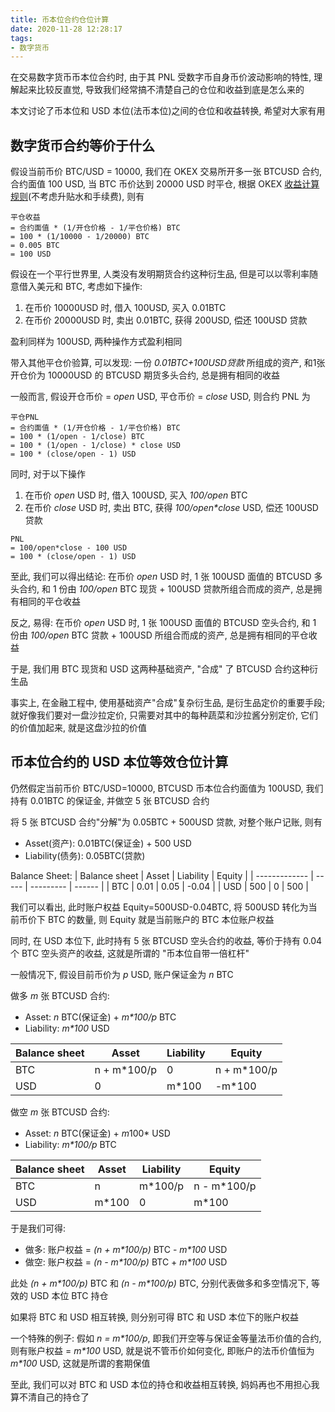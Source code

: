 ```yaml
---
title: 币本位合约仓位计算
date: 2020-11-28 12:28:17
tags:
- 数字货币
---
```


在交易数字货币币本位合约时, 由于其 PNL 受数字币自身币价波动影响的特性, 理解起来比较反直觉, 导致我们经常搞不清楚自己的仓位和收益到底是怎么来的

本文讨论了币本位和 USD 本位(法币本位)之间的仓位和收益转换, 希望对大家有用
<!-- More -->
## 数字货币合约等价于什么

假设当前币价 BTC/USD = 10000, 我们在 OKEX 交易所开多一张 BTCUSD 合约, 合约面值 100 USD, 当 BTC 币价达到 20000 USD 时平仓, 根据 OKEX [收益计算规则](https://www.okex.com/support/hc/en-us/articles/360000104591-Futures-Account-Profit-Loss)(不考虑升贴水和手续费), 则有

```
平仓收益
= 合约面值 * (1/开仓价格 - 1/平仓价格) BTC
= 100 * (1/10000 - 1/20000) BTC
= 0.005 BTC
= 100 USD
```

假设在一个平行世界里, 人类没有发明期货合约这种衍生品, 但是可以以零利率随意借入美元和 BTC, 考虑如下操作:

1. 在币价 10000USD 时, 借入 100USD, 买入 0.01BTC
2. 在币价 20000USD 时, 卖出 0.01BTC, 获得 200USD, 偿还 100USD 贷款

盈利同样为 100USD, 两种操作方式盈利相同

带入其他平仓价验算, 可以发现: 一份 *0.01BTC+100USD贷款* 所组成的资产, 和1张开仓价为 10000USD 的 BTCUSD 期货多头合约, 总是拥有相同的收益

一般而言, 假设开仓币价 = *open* USD, 平仓币价 = *close* USD, 则合约 PNL 为

```
平仓PNL
= 合约面值 * (1/开仓价格 - 1/平仓价格) BTC
= 100 * (1/open - 1/close) BTC
= 100 * (1/open - 1/close) * close USD
= 100 * (close/open - 1) USD
```

同时, 对于以下操作

1. 在币价 *open* USD 时, 借入 100USD, 买入 *100/open* BTC
2. 在币价 *close* USD 时, 卖出 BTC, 获得 *100/open\*close* USD, 偿还 100USD 贷款

```
PNL 
= 100/open*close - 100 USD 
= 100 * (close/open - 1) USD
```

至此, 我们可以得出结论: 在币价 *open* USD 时, 1 张 100USD 面值的 BTCUSD 多头合约, 和 1 份由 *100/open* BTC 现货 + 100USD 贷款所组合而成的资产, 总是拥有相同的平仓收益

反之, 易得: 在币价 *open* USD 时, 1 张 100USD 面值的 BTCUSD 空头合约, 和 1 份由 *100/open* BTC 贷款 + 100USD 所组合而成的资产, 总是拥有相同的平仓收益

于是, 我们用 BTC 现货和 USD 这两种基础资产, "合成" 了 BTCUSD 合约这种衍生品

事实上, 在金融工程中, 使用基础资产"合成"复杂衍生品, 是衍生品定价的重要手段; 就好像我们要对一盘沙拉定价, 只需要对其中的每种蔬菜和沙拉酱分别定价, 它们的价值加起来, 就是这盘沙拉的价值

## 币本位合约的 USD 本位等效仓位计算

仍然假定当前币价 BTC/USD=10000, BTCUSD 币本位合约面值为 100USD, 我们持有 0.01BTC 的保证金, 并做空 5 张 BTCUSD 合约

将 5 张 BTCUSD 合约"分解"为 0.05BTC + 500USD 贷款, 对整个账户记账, 则有

- Asset(资产): 0.01BTC(保证金) + 500 USD
- Liability(债务): 0.05BTC(贷款)

Balance Sheet:
| Balance sheet | Asset | Liability | Equity |
| ------------- | ----- | --------- | ------ |
| BTC           | 0.01  | 0.05      | -0.04  |
| USD           | 500   | 0         | 500    |

我们可以看出, 此时账户权益 Equity=500USD-0.04BTC, 将 500USD 转化为当前币价下 BTC 的数量, 则 Equity 就是当前账户的 BTC 本位账户权益

同时, 在 USD 本位下, 此时持有 5 张 BTCUSD 空头合约的收益, 等价于持有 0.04 个 BTC 空头资产的收益, 这就是所谓的 "币本位自带一倍杠杆"

一般情况下, 假设目前币价为 *p* USD, 账户保证金为 *n* BTC

做多 *m* 张 BTCUSD 合约:

- Asset: *n* BTC(保证金) + *m\*100/p* BTC
- Liability: *m\*100* USD

| Balance sheet | Asset         | Liability | Equity      |
| ------------- | ------------- | --------- |-------------|
| BTC           | n + m*100/p   | 0         | n + m*100/p |
| USD           | 0             | m*100     | -m*100      |

做空 *m* 张 BTCUSD 合约:

- Asset: *n* BTC(保证金) + *m*100* USD
- Liability: *m\*100/p* BTC

| Balance sheet | Asset   | Liability | Equity        |
| ------------- | ------- | --------- | ------------- |
| BTC           | n       | m*100/p   | n - m*100/p |
| USD           | m*100   | 0         | m*100       |

于是我们可得:

- 做多: 账户权益 = *(n + m\*100/p)* BTC - *m\*100* USD
- 做空: 账户权益 = *(n - m\*100/p)* BTC + *m\*100* USD

此处  *(n + m\*100/p)* BTC 和 *(n - m\*100/p)* BTC, 分别代表做多和多空情况下, 等效的 USD 本位 BTC 持仓

如果将 BTC 和 USD 相互转换, 则分别可得 BTC 和 USD 本位下的账户权益

一个特殊的例子: 假如 *n = m\*100/p*, 即我们开空等与保证金等量法币价值的合约, 则有账户权益 = *m\*100* USD, 就是说不管币价如何变化, 即账户的法币价值恒为 *m\*100* USD, 这就是所谓的套期保值

至此, 我们可以对 BTC 和 USD 本位的持仓和收益相互转换, 妈妈再也不用担心我算不清自己的持仓了
